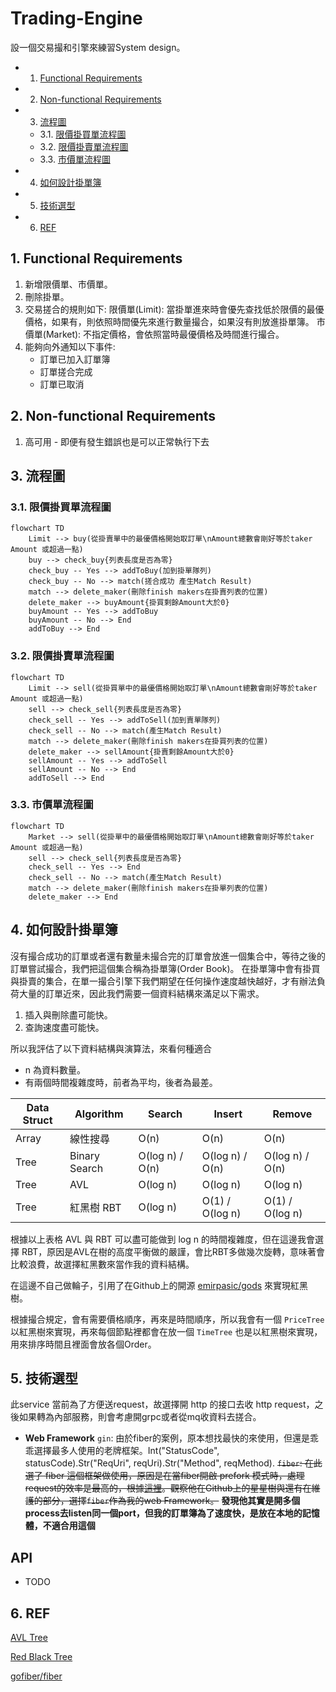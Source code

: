 # Trading-Engine
設一個交易撮和引擎來練習System design。


<!-- vscode-markdown-toc -->
* 1. [ Functional Requirements](#FunctionalRequirements)
* 2. [Non-functional Requirements](#Non-functionalRequirements)
* 3. [流程圖](#)
	* 3.1. [限價掛買單流程圖](#-1)
	* 3.2. [限價掛賣單流程圖](#-1)
	* 3.3. [市價單流程圖](#-1)
* 4. [如何設計掛單簿](#-1)
* 5. [技術選型](#-1)
* 6. [REF](#REF)

<!-- vscode-markdown-toc-config
	numbering=true
	autoSave=true
	/vscode-markdown-toc-config -->
<!-- /vscode-markdown-toc -->




##  1. <a name='FunctionalRequirements'></a> Functional Requirements

1. 新增限價單、市價單。
2. 刪除掛單。
3. 交易搓合的規則如下:
    限價單(Limit): 當掛單進來時會優先查找低於限價的最優價格，如果有，則依照時間優先來進行數量撮合，如果沒有則放進掛單簿。
    市價單(Market): 不指定價格，會依照當時最優價格及時間進行撮合。
4. 能夠向外通知以下事件:
    - 訂單已加入訂單簿
    - 訂單搓合完成
    - 訂單已取消

##  2. <a name='Non-functionalRequirements'></a>Non-functional Requirements

1. 高可用 - 即便有發生錯誤也是可以正常執行下去


##  3. <a name=''></a>流程圖
###  3.1. <a name='-1'></a>限價掛買單流程圖
```mermaid
flowchart TD
    Limit --> buy(從掛賣單中的最優價格開始取訂單\nAmount總數會剛好等於taker Amount 或超過一點)
    buy --> check_buy{列表長度是否為零}
    check_buy -- Yes --> addToBuy(加到掛單隊列)
    check_buy -- No --> match(搓合成功 產生Match Result)
    match --> delete_maker(刪除finish makers在掛賣列表的位置)
    delete_maker --> buyAmount{掛買剩餘Amount大於0}
    buyAmount -- Yes --> addToBuy
    buyAmount -- No --> End
    addToBuy --> End
```
###  3.2. <a name='-1'></a>限價掛賣單流程圖
```mermaid
flowchart TD
    Limit --> sell(從掛買單中的最優價格開始取訂單\nAmount總數會剛好等於taker Amount 或超過一點)
    sell --> check_sell{列表長度是否為零}
    check_sell -- Yes --> addToSell(加到賣單隊列)
    check_sell -- No --> match(產生Match Result)
    match --> delete_maker(刪除finish makers在掛買列表的位置)
    delete_maker --> sellAmount{掛賣剩餘Amount大於0}
    sellAmount -- Yes --> addToSell
    sellAmount -- No --> End
    addToSell --> End    
```

###  3.3. <a name='-1'></a>市價單流程圖

```mermaid
flowchart TD
    Market --> sell(從掛單中的最優價格開始取訂單\nAmount總數會剛好等於taker Amount 或超過一點)
    sell --> check_sell{列表長度是否為零}
    check_sell -- Yes --> End
    check_sell -- No --> match(產生Match Result)
    match --> delete_maker(刪除finish makers在掛單列表的位置)
    delete_maker --> End 
```


##  4. <a name='-1'></a>如何設計掛單簿

沒有撮合成功的訂單或者還有數量未撮合完的訂單會放進一個集合中，等待之後的訂單嘗試撮合，我們把這個集合稱為掛單簿(Order Book)。
在掛單簿中會有掛買與掛賣的集合，在單一撮合引擎下我們期望在任何操作速度越快越好，才有辦法負荷大量的訂單近來，因此我們需要一個資料結構來滿足以下需求。

1. 插入與刪除盡可能快。
2. 查詢速度盡可能快。

所以我評估了以下資料結構與演算法，來看何種適合
* n 為資料數量。
* 有兩個時間複雜度時，前者為平均，後者為最差。

| Data Struct | Algorithm | Search | Insert | Remove |
| - | - | - | - | - |
| Array | 線性搜尋 | O(n) | O(n) | O(n) |
| Tree | Binary Search | O(log n) / O(n) | O(log n) / O(n) | O(log n) / O(n) |
| Tree | AVL | O(log n) | O(log n) | O(log n) | 
| Tree | 紅黑樹 RBT | O(log n) | O(1) / O(log n) | O(1) / O(log n) | 

根據以上表格 AVL 與 RBT 可以盡可能做到 log n 的時間複雜度，但在這邊我會選擇 RBT，原因是AVL在樹的高度平衡做的嚴謹，會比RBT多做幾次旋轉，意味著會比較浪費，故選擇紅黑數來當作我的資料結構。

在這邊不自己做輪子，引用了在Github上的開源 [emirpasic/gods](https://github.com/emirpasic/gods?tab=readme-ov-file#redblacktree) 來實現紅黑樹。

根據撮合規定，會有需要價格順序，再來是時間順序，所以我會有一個 `PriceTree` 以紅黑樹來實現，再來每個節點裡都會在放一個 `TimeTree` 也是以紅黑樹來實現，用來排序時間且裡面會放各個Order。

##  5. <a name='-1'></a>技術選型
此service 當前為了方便送request，故選擇開 http 的接口去收 http request，之後如果轉為內部服務，則會考慮開grpc或者從mq收資料去搓合。

- **Web Framework** 
    `gin`: 由於fiber的案例，原本想找最快的來使用，但還是乖乖選擇最多人使用的老牌框架。Int("StatusCode", statusCode).Str("ReqUri", reqUri).Str("Method", reqMethod).
    ~~`fiber`: 在此選了 fiber 這個框架做使用，原因是在當fiber開啟 prefork 模式時，處理request的效率是最高的，根據[這裡](https://www.techempower.com/benchmarks/#section=data-r22&hw=ph&test=composite&l=zijocf-cn3)。觀察他在Github上的星星樹與還有在維護的部分，選擇`fiber`作為我的web Framework。~~ **發現他其實是開多個process去listen同一個port，但我的訂單簿為了速度快，是放在本地的記憶體，不適合用這個**


## API

- TODO



##  6. <a name='REF'></a>REF

[AVL Tree](https://zh.wikipedia.org/zh-tw/AVL%E6%A0%91)

[Red Black Tree](https://zh.wikipedia.org/zh-tw/%E7%BA%A2%E9%BB%91%E6%A0%91)

[gofiber/fiber](https://github.com/gofiber/fiber)